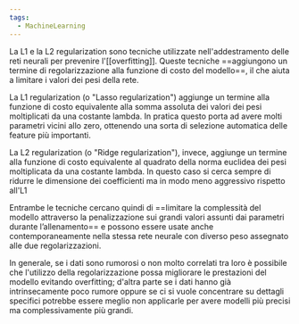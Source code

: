 ```yaml
---
tags:
  - MachineLearning
---
```

La L1 e la L2 regularization sono tecniche utilizzate nell'addestramento delle reti neurali per prevenire l'[[overfitting]]. Queste tecniche ==aggiungono un termine di regolarizzazione alla funzione di costo del modello==, il che aiuta a limitare i valori dei pesi della rete.

La L1 regularization (o "Lasso regularization") aggiunge un termine alla funzione di costo equivalente alla somma assoluta dei valori dei pesi moltiplicati da una costante lambda. In pratica questo porta ad avere molti parametri vicini allo zero, ottenendo una sorta di selezione automatica delle feature più importanti.

La L2 regularization (o "Ridge regularization"), invece, aggiunge un termine alla funzione di costo equivalente al quadrato della norma euclidea dei pesi moltiplicata da una costante lambda. In questo caso si cerca sempre di ridurre le dimensione dei coefficienti ma in modo meno aggressivo rispetto all'L1

Entrambe le tecniche cercano quindi di ==limitare la complessità del modello attraverso la penalizzazione sui grandi valori assunti dai parametri durante l’allenamento== e possono essere usate anche contemporaneamente nella stessa rete neurale con diverso peso assegnato alle due regolarizzazioni.

In generale, se i dati sono rumorosi o non molto correlati tra loro è possibile che l'utilizzo della regolarizzazione possa migliorare le prestazioni del modello evitando overfitting; d'altra parte se i dati hanno già intrinsecamente poco rumore oppure se ci si vuole concentrare su dettagli specifici potrebbe essere meglio non applicarle per avere modelli più precisi ma complessivamente più grandi.